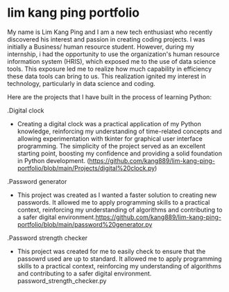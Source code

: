 # lim kang ping portfolio
My name is Lim Kang Ping and I am a new tech enthusiast who recently discovered his interest and passion in creating coding projects.
I was initially a Business/ human resource student. However, during my internship, i had the opportunity to use the organization's human resource information system (HRIS), which exposed me to the use of data science tools. This exposure led me to realize how much capability in efficiency these data tools can bring to us. This realization ignited my interest in technology, particularly in data science and coding.

Here are the projects that I have built in the process of learning Python:

.Digital clock
- Creating a digital clock was a practical application of my Python knowledge, reinforcing my understanding of time-related concepts and allowing experimentation with tkinter for graphical user interface programming. The simplicity of the project served as an excellent starting point, boosting my confidence and providing a solid foundation in Python development.
(https://github.com/kang889/lim-kang-ping-portfolio/blob/main/Projects/digital%20clock.py)

.Password generator
- This project was created as I wanted a faster solution to creating new passwords. It allowed me to apply programming skills to a practical context, reinforcing my understanding of algorithms and contributing to a safer digital environment.https://github.com/kang889/lim-kang-ping-portfolio/blob/main/password%20generator.py

.Password strength checker
- This project was created for me to easily check to ensure that the passowrd used are up to standard. It allowed me to apply programming skills to a practical context, reinforcing my understanding of algorithms and contributing to a safer digital environment.
password_strength_checker.py
  

